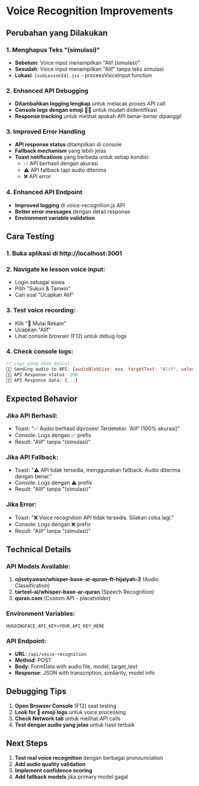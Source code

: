 # Voice Recognition Improvements

## Perubahan yang Dilakukan

### 1. Menghapus Teks "(simulasi)"
- **Sebelum**: Voice input menampilkan "Alif (simulasi)" 
- **Sesudah**: Voice input menampilkan "Alif" tanpa teks simulasi
- **Lokasi**: `[subLessonId].jsx` - processVoiceInput function

### 2. Enhanced API Debugging
- **Ditambahkan logging lengkap** untuk melacak proses API call
- **Console logs dengan emoji** 🎤📡 untuk mudah diidentifikasi
- **Response tracking** untuk melihat apakah API benar-benar dipanggil

### 3. Improved Error Handling
- **API response status** ditampilkan di console
- **Fallback mechanism** yang lebih jelas
- **Toast notifications** yang berbeda untuk setiap kondisi:
  - ✅ API berhasil dengan akurasi
  - ⚠️ API fallback tapi audio diterima 
  - ❌ API error

### 4. Enhanced API Endpoint
- **Improved logging** di voice-recognition.js API
- **Better error messages** dengan detail response
- **Environment variable validation**

## Cara Testing

### 1. Buka aplikasi di http://localhost:3001

### 2. Navigate ke lesson voice input:
- Login sebagai siswa
- Pilih "Sukun & Tanwin" 
- Cari soal "Ucapkan Alif"

### 3. Test voice recording:
- Klik "🎤 Mulai Rekam"
- Ucapkan "Alif" 
- Lihat console browser (F12) untuk debug logs

### 4. Check console logs:
```javascript
// Logs yang akan muncul:
🎤📡 Sending audio to API: {audioBlobSize: xxx, targetText: "Alif", selectedModel: "..."}
🎤📡 API Response status: 200
🎤📡 API Response data: {...}
```

## Expected Behavior

### Jika API Berhasil:
- Toast: "✅ Audio berhasil diproses! Terdeteksi: 'Alif' (100% akurasi)"
- Console: Logs dengan ✅ prefix
- Result: "Alif" tanpa "(simulasi)"

### Jika API Fallback:
- Toast: "⚠️ API tidak tersedia, menggunakan fallback. Audio diterima dengan benar."
- Console: Logs dengan ⚠️ prefix  
- Result: "Alif" tanpa "(simulasi)"

### Jika Error:
- Toast: "❌ Voice recognition API tidak tersedia. Silakan coba lagi."
- Console: Logs dengan ❌ prefix
- Result: "Alif" tanpa "(simulasi)"

## Technical Details

### API Models Available:
1. **ojisetyawan/whisper-base-ar-quran-ft-hijaiyah-2** (Audio Classification)
2. **tarteel-ai/whisper-base-ar-quran** (Speech Recognition)  
3. **quran.com** (Custom API - placeholder)

### Environment Variables:
```env
HUGGINGFACE_API_KEY=YOUR_API_KEY_HERE
```

### API Endpoint:
- **URL**: `/api/voice-recognition`
- **Method**: POST
- **Body**: FormData with audio file, model, target_text
- **Response**: JSON with transcription, similarity, model info

## Debugging Tips

1. **Open Browser Console** (F12) saat testing
2. **Look for 🎤 emoji logs** untuk voice processing
3. **Check Network tab** untuk melihat API calls
4. **Test dengan audio yang jelas** untuk hasil terbaik

## Next Steps

1. **Test real voice recognition** dengan berbagai pronounciation
2. **Add audio quality validation** 
3. **Implement confidence scoring**
4. **Add fallback models** jika primary model gagal
